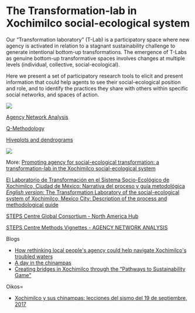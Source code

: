 # The Transformation-lab in Xochimilco social-ecological system

Our “Transformation laboratory” (T-Lab) is a participatory space where new agency is activated in relation to a stagnant sustainability challenge to generate intentional bottom-up transformations. The emergence of T-Labs as genuine bottom-up transformative spaces involves changes at multiple levels (individual, collective, social-ecological).

Here we present a set of participatory research tools to elicit and present information that could help agents to see their social-ecological position and role, and to identify the practices they share with others within specific social networks, and spaces of action.

<img src="Logo_Tlab.png" >


[Agency Network Analysis](ANA.md)

[Q-Methodology](qmethodology)

[Hiveplots and dendrograms](hiveplot)

<img src="ANA and Q.png" >

More:
[Promoting agency for social-ecological transformation: a transformation-lab in the Xochimilco social-ecological system](https://www.ecologyandsociety.org/vol23/iss2/art46/)

[El Laboratorio de Transformación en el Sistema Socio-Ecológico de Xochimilco, Ciudad de México: Narrativa del proceso y guía metodológica](https://steps-centre.org/wp-content/uploads/2019/09/Gui%CC%81a-T-Lab-Xochi-Descargable-versio%CC%81n-pantalla-Espan%CC%83ol-Hub-NA.pdf) [_English version:_ The Transformation Laboratory of the social-ecological system of Xochimilco, Mexico City: Description of the process and methodological guide](https://steps-centre.org/wp-content/uploads/2019/09/Guide-T-Lab-Xochi-screen-version-English-NA-Hub.pdf)

[STEPS Centre Global Consortium - North America Hub](https://steps-centre.org/global/north-america/)

[STEPS Centre Methods Vignettes - AGENCY NETWORK ANALYSIS](https://steps-centre.org/pathways-methods-vignettes/agency-network-analysis/)

  Blogs
- [How rethinking local people's agency could help navigate Xochimilco's troubled waters](https://steps-centre.org/blog/new-forms-agency-help-navigate-xochimilcos-troubled-waters/)
- [A day in the chinampas](https://steps-centre.org/blog/a-day-in-the-chinampas/)
- [Creating bridges in Xochimilco through the “Pathways to Sustainability Game"](https://steps-centre.org/blog/creating-bridges-through-the-pathways-to-sustainability-game/)

Oikos=
- [Xochimilco y sus chinampas: lecciones del sismo del 19 de septiembre, 2017](http://web.ecologia.unam.mx/oikos3.0/index.php/todos-los-numeros/363-xochimilco-sostenible)
